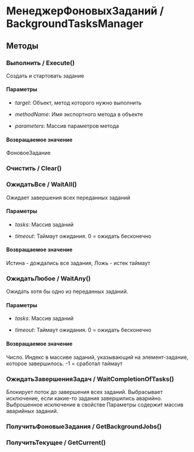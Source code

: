 
# МенеджерФоновыхЗаданий / BackgroundTasksManager

## Методы
    
### Выполнить / Execute()
    
    
    
Создать и стартовать задание


  
  
#### Параметры

* *target*: Объект, метод которого нужно выполнить

* *methodName*: Имя экспортного метода в объекте

* *parameters*: Массив параметров метода

#### Возвращаемое значение

ФоновоеЗадание

  
### Очистить / Clear()
    
### ОжидатьВсе / WaitAll()
    
    
    
Ожидает завершения всех переданных заданий


  
  
#### Параметры

* *tasks*: Массив заданий

* *timeout*: Таймаут ожидания. 0 = ожидать бесконечно

#### Возвращаемое значение

Истина - дождались все задания, Ложь - истек таймаут

  
### ОжидатьЛюбое / WaitAny()
    
    
    
Ожидать хотя бы одно из переданных заданий.


  
  
#### Параметры

* *tasks*: Массив заданий

* *timeout*: Таймаут ожидания. 0 = ожидать бесконечно

#### Возвращаемое значение

Число. Индекс в массиве заданий, указывающий на элемент-задание, которое завершилось. -1 = сработал таймаут

  
### ОжидатьЗавершенияЗадач / WaitCompletionOfTasks()
    
    
    
Блокирует поток до завершения всех заданий.
Выбрасывает исключение, если какие-то задания завершились аварийно.
Выброшенное исключение в свойстве Параметры содержит массив аварийных заданий.


  
  
### ПолучитьФоновыеЗадания / GetBackgroundJobs()
    
### ПолучитьТекущее / GetCurrent()
    